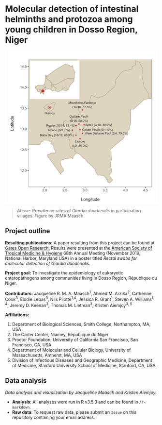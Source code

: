 # Molecular detection of intestinal helminths and protozoa among young children in Dosso Region, Niger

<p align="center">   
<img src="https://github.com/jmaasch/parasite-epidemiology-dosso-region/blob/master/figures/maps/Figure1.ParasiteEpiManuscript_small.jpg" width="600" align="middle"/>
</p>

> *Above:* Prevalence rates of *Giardia duodenalis* in participating villages. Figure by JRMA Maasch.

## Project outline

**Resulting publications:** A paper resulting from this project can be found at [Gates Open Research.](https://gatesopenresearch.org/articles/4-38/v1) Results were presented at the [American Society of Tropical Medicine & Hygiene](https://www.researchgate.net/publication/337447361_Rectal_swabs_for_molecular_detection_of_Giardia_duodenalis) 68th Annual Meeting (November 2019, National Harbor, Maryland USA) in a poster titled *Rectal swabs for molecular detection of Giardia duodenalis.*

**Project goal:** To investigate the epidemiology of eukaryotic enteropathogens among communities living in
Dosso Region, République du Niger.

**Contributors:** Jacqueline R. M. A. Maasch<sup>1</sup>, Ahmed M. Arzika<sup>2</sup>, Catherine Cook<sup>3</sup>, Elodie Lebas<sup>3</sup>, Nils Pilotte<sup>1,4</sup>, Jessica R. Grant<sup>1</sup>, Steven A. Williams<sup>1, 4</sup>, Jeremy D. Keenan<sup>3</sup>, Thomas M. Lietman<sup>3</sup>, Kristen Aiemjoy<sup>3, 5</sup>

**Affiliations:**
1. Department of Biological Sciences, Smith College, Northampton, MA, USA
2. The Carter Center, Niamey, République du Niger
3. Proctor Foundation, University of California San Francisco, San Francisco, CA, USA
4. Department of Molecular and Cellular Biology, University of Massachusetts, Amherst, MA, USA
5. Division of Infectious Diseases and Geographic Medicine, Department of Medicine, Stanford University School of Medicine, Stanford, CA, USA

## Data analysis

*Data analysis and visualization by Jacqueline Maasch and Kristen Aiemjoy.*

* **Analysis**: All analyses were run in R v3.5.3 and can be found in ```/r-markdown```.
* **Raw data**: To request raw data, please submit an ```Issue``` on this repository containing your email address.
